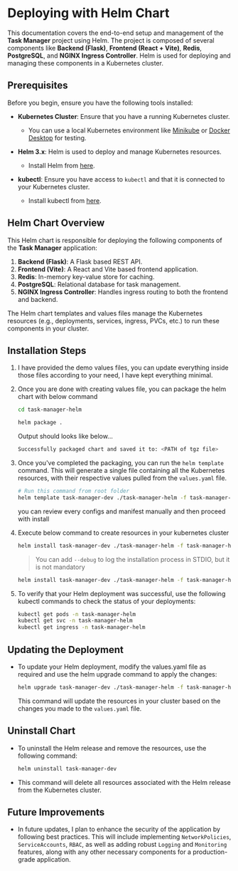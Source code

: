 # Deploying with Helm Chart

This documentation covers the end-to-end setup and management of the **Task Manager** project using Helm. The project is composed of several components like **Backend (Flask)**, **Frontend (React + Vite)**, **Redis**, **PostgreSQL**, and **NGINX Ingress Controller**. Helm is used for deploying and managing these components in a Kubernetes cluster.


## Prerequisites

Before you begin, ensure you have the following tools installed:

- **Kubernetes Cluster**: Ensure that you have a running Kubernetes cluster.
  - You can use a local Kubernetes environment like [Minikube](https://minikube.sigs.k8s.io/docs/) or [Docker Desktop](https://www.docker.com/products/docker-desktop) for testing.

- **Helm 3.x**: Helm is used to deploy and manage Kubernetes resources.
  - Install Helm from [here](https://helm.sh/docs/intro/install/).

- **kubectl**: Ensure you have access to `kubectl` and that it is connected to your Kubernetes cluster.
  - Install kubectl from [here](https://kubernetes.io/docs/tasks/tools/).


## Helm Chart Overview

This Helm chart is responsible for deploying the following components of the **Task Manager** application:

1. **Backend (Flask)**: A Flask based REST API.
2. **Frontend (Vite)**: A React and Vite based frontend application.
3. **Redis**: In-memory key-value store for caching.
4. **PostgreSQL**: Relational database for task management.
5. **NGINX Ingress Controller**: Handles ingress routing to both the frontend and backend.

The Helm chart templates and values files manage the Kubernetes resources (e.g., deployments, services, ingress, PVCs, etc.) to run these components in your cluster.


## Installation Steps

1. I have provided the demo values files, you can update everything inside those files according to your need, I have kept everything minimal.

2. Once you are done with creating values file, you can package the helm chart with below command

    ```bash
    cd task-manager-helm
    ```
    ```bash
    helm package .
    ```
    Output should looks like below...
    ```bash
    Successfully packaged chart and saved it to: <PATH of tgz file>
    ```

3. Once you've completed the packaging, you can run the `helm template` command. This will generate a single file containing all the Kubernetes resources, with their respective values pulled from the `values.yaml` file.

    ```bash
    # Run this command from root folder
    helm template task-manager-dev ./task-manager-helm -f task-manager-helm/values-development.yaml > rendered.yaml
    ```
    you can review every configs and manifest manually and then proceed with install

4. Execute below command to create resources in your kubernetes cluster

    ```bash
    helm install task-manager-dev ./task-manager-helm -f task-manager-helm/values-development.yaml
    ```
    > You can add `--debug` to log the installation process in STDIO, but it is not mandatory
    ```bash
    helm install task-manager-dev ./task-manager-helm -f task-manager-helm/values-development.yaml --debug
    ```

5. To verify that your Helm deployment was successful, use the following kubectl commands to check the status of your deployments:

    ```bash
    kubectl get pods -n task-manager-helm
    kubectl get svc -n task-manager-helm
    kubectl get ingress -n task-manager-helm
    ```

## Updating the Deployment

- To update your Helm deployment, modify the values.yaml file as required and use the helm upgrade command to apply the changes:

    ```bash
    helm upgrade task-manager-dev ./task-manager-helm -f task-manager-helm/values-development.yaml
    ```
    This command will update the resources in your cluster based on the changes you made to the `values.yaml` file.

## Uninstall Chart

- To uninstall the Helm release and remove the resources, use the following command:
    ```bash
    helm uninstall task-manager-dev
    ```
- This command will delete all resources associated with the Helm release from the Kubernetes cluster.


## Future Improvements
- In future updates, I plan to enhance the security of the application by following best practices. This will include implementing `NetworkPolicies`, `ServiceAccounts`, `RBAC`, as well as adding robust `Logging` and `Monitoring` features, along with any other necessary components for a production-grade application.

